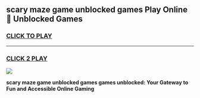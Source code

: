 
## scary maze game unblocked games Play Online 👋 Unblocked Games
<h3>
<a href="https://premium.freeplayer.one?title=scary_maze_game_unblocked_games&ref=19F">CLICK TO PLAY</a></h3>
<hr>

<h3>
<a href="https://premium.freeplayer.one?title=scary_maze_game_unblocked_games&ref=19F">CLICK 2 PLAY</a>
  
</h3>

<a href="https://premium.freeplayer.one?title=scary_maze_game_unblocked_games&ref=19F"><img src="https://clearcache.store/games.png"></a>


**scary maze game unblocked games games unblocked: Your Gateway to Fun and Accessible Online Gaming**
